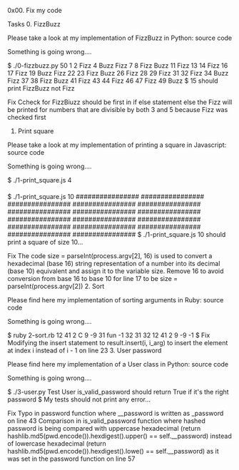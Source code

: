 0x00. Fix my code

Tasks
0. FizzBuzz

Please take a look at my implementation of FizzBuzz in Python: source code

Something is going wrong….

$ ./0-fizzbuzz.py 50
1 2 Fizz 4 Buzz Fizz 7 8 Fizz Buzz 11 Fizz 13 14 Fizz 16 17 Fizz 19 Buzz Fizz 22 23 Fizz Buzz 26 Fizz 28 29 Fizz 31 32 Fizz 34 Buzz Fizz 37 38 Fizz Buzz 41 Fizz 43 44 Fizz 46 47 Fizz 49 Buzz
$
15 should print FizzBuzz not Fizz

Fix
Ccheck for FizzBiuzz should be first in if else statement else the Fizz will be printed for numbers that are divisible by both 3 and 5 because Fizz was checked first
1. Print square

Please take a look at my implementation of printing a square in Javascript: source code

Something is going wrong….

$ ./1-print_square.js 4
####
####
####
####
$ ./1-print_square.js 10
################
################
################
################
################
################
################
################
################
################
################
################
################
################
################
################
$
./1-print_square.js 10 should print a square of size 10…

Fix
The code size = parseInt(process.argv[2], 16) is used to convert a hexadecimal (base 16) string representation of a number into its decimal (base 10) equivalent and assign it to the variable size.
Remove 16 to avoid conversion from base 16 to base 10 for line 17 to be size = parseInt(process.argv[2])
2. Sort

Please find here my implementation of sorting arguments in Ruby: source code

Something is going wrong….

$ ruby 2-sort.rb 12 41 2 C 9 -9 31 fun -1 32
31
32
12
41
2
9
-9
-1
$
Fix
Modifying the insert statement to result.insert(i, i_arg) to insert the element at index i instead of i - 1 on line 23
3. User password

Please find here my implementation of a User class in Python: source code

Something is going wrong….

$ ./3-user.py 
Test User
is_valid_password should return True if it's the right password
$
My tests should not print any error…

Fix
Typo in password function where __password is written as _password on line 43
Comparison in is_valid_password function where hashed password is being compared with uppercase hexadecimal (return hashlib.md5(pwd.encode()).hexdigest().upper() == self.__password) instead of lowercase hexadecimal (return hashlib.md5(pwd.encode()).hexdigest().lowe() == self.__password) as it was set in the password function on line 57
